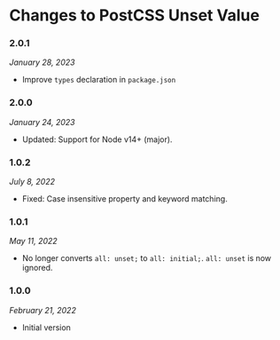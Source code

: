 # Changes to PostCSS Unset Value

### 2.0.1

_January 28, 2023_

- Improve `types` declaration in `package.json`

### 2.0.0

_January 24, 2023_

- Updated: Support for Node v14+ (major).

### 1.0.2

_July 8, 2022_

- Fixed: Case insensitive property and keyword matching.

### 1.0.1

_May 11, 2022_

- No longer converts `all: unset;` to `all: initial;`. `all: unset` is now ignored.

### 1.0.0

_February 21, 2022_

- Initial version
